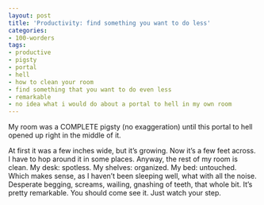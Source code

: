 ```yaml
---
layout: post
title: 'Productivity: find something you want to do less'
categories:
- 100-worders
tags:
- productive
- pigsty
- portal
- hell
- how to clean your room
- find something that you want to do even less
- remarkable
- no idea what i would do about a portal to hell in my own room
---
```

My room was a COMPLETE pigsty (no exaggeration) until this portal to hell opened up right in the middle of it.

At first it was a few inches wide, but it’s growing. Now it’s a few feet across. I have to hop around it in some places.
Anyway, the rest of my room is clean. My desk: spotless. My shelves: organized. My bed: untouched. Which makes sense, as I haven’t been sleeping well, what with all the noise. Desperate begging, screams, wailing, gnashing of teeth, that whole bit.
It’s pretty remarkable. You should come see it. Just watch your step.
